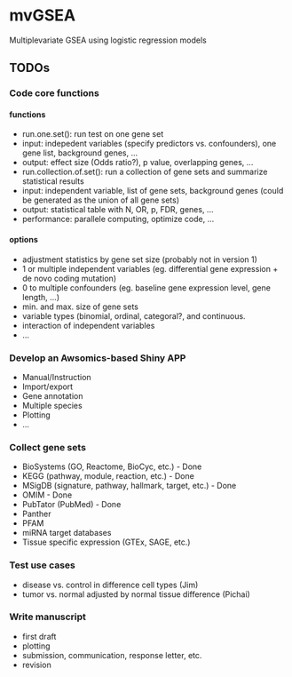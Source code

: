 # mvGSEA
Multiplevariate GSEA using logistic regression models

## TODOs 

### Code core functions

#### functions
- run.one.set(): run test on one gene set
 - input: indepedent variables (specify predictors vs. confounders), one gene list, background genes, ...
 - output: effect size (Odds ratio?), p value, overlapping genes, ...
- run.collection.of.set(): run a collection of gene sets and summarize statistical results
 - input: independent variable, list of gene sets, background genes (could be generated as the union of all gene sets)
 - output: statistical table with N, OR, p, FDR, genes, ...
 - performance: parallele computing, optimize code, ...

#### options
- adjustment statistics by gene set size (probably not in version 1)
- 1 or multiple independent variables (eg. differential gene expression + de novo coding mutation)
- 0 to multiple confounders (eg. baseline gene expression level, gene length, ...)
- min. and max. size of gene sets
- variable types (binomial, ordinal, categoral?, and continuous. 
- interaction of independent variables
- ...

### Develop an Awsomics-based Shiny APP

- Manual/Instruction
- Import/export
- Gene annotation
- Multiple species
- Plotting
- ...

### Collect gene sets

- BioSystems (GO, Reactome, BioCyc, etc.) - Done
- KEGG (pathway, module, reaction, etc.) - Done
- MSigDB (signature, pathway, hallmark, target, etc.) - Done
- OMIM - Done
- PubTator (PubMed) - Done
- Panther
- PFAM
- miRNA target databases
- Tissue specific expression (GTEx, SAGE, etc.)

### Test use cases

- disease vs. control in difference cell types (Jim)
- tumor vs. normal adjusted by normal tissue difference (Pichai)

### Write manuscript

- first draft 
- plotting
- submission, communication, response letter, etc. 
- revision 
